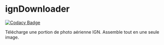 # ignDownloader

[![Codacy Badge](https://api.codacy.com/project/badge/Grade/45f1e17deef6422187a662dee75b5920)](https://www.codacy.com/app/amalricBzh/ignDownloader?utm_source=github.com&utm_medium=referral&utm_content=amalricBzh/ignDownloader&utm_campaign=badger)

Télécharge une portion de photo aérienne IGN. Assemble tout en une seule image.
